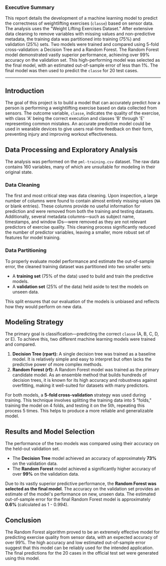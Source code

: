 ### Executive Summary



This report details the development of a machine learning model to predict the correctness of weightlifting exercises (`classe`) based on sensor data. The analysis uses the "Weight Lifting Exercises Dataset." After extensive data cleaning to remove variables with missing values and non-predictive metadata, the training data was partitioned into training (75%) and validation (25%) sets. Two models were trained and compared using 5-fold cross-validation: a Decision Tree and a Random Forest. The Random Forest model demonstrated vastly superior performance, achieving over 99% accuracy on the validation set. This high-performing model was selected as the final model, with an estimated out-of-sample error of less than 1%. The final model was then used to predict the `classe` for 20 test cases.

------

## Introduction



The goal of this project is to build a model that can accurately predict *how* a person is performing a weightlifting exercise based on data collected from sensors. The outcome variable, `classe`, indicates the quality of the exercise, with class 'A' being the correct execution and classes 'B' through 'E' representing common mistakes. An accurate predictive model could be used in wearable devices to give users real-time feedback on their form, preventing injury and improving workout effectiveness.



## Data Processing and Exploratory Analysis



The analysis was performed on the `pml-training.csv` dataset. The raw data contains 160 variables, many of which are unsuitable for modeling in their original state.



### Data Cleaning



The first and most critical step was data cleaning. Upon inspection, a large number of columns were found to contain almost entirely missing values (`NA` or blank entries). These columns provide no useful information for prediction and were removed from both the training and testing datasets. Additionally, several metadata columns—such as subject name, timestamps, and window IDs—were removed as they are not relevant predictors of exercise quality. This cleaning process significantly reduced the number of predictor variables, leaving a smaller, more robust set of features for model training.

### Data Partitioning



To properly evaluate model performance and estimate the out-of-sample error, the cleaned training dataset was partitioned into two smaller sets:

- A **training set** (75% of the data) used to build and train the predictive models.
- A **validation set** (25% of the data) held aside to test the models on unseen data.

This split ensures that our evaluation of the models is unbiased and reflects how they would perform on new data.

## Modeling Strategy



The primary goal is classification—predicting the correct `classe` (A, B, C, D, or E). To achieve this, two different machine learning models were trained and compared.

1. **Decision Tree (rpart):** A single decision tree was trained as a baseline model. It is relatively simple and easy to interpret but often lacks the predictive power of more complex methods.
2. **Random Forest (rf):** A Random Forest model was trained as the primary candidate model. As an ensemble method that builds hundreds of decision trees, it is known for its high accuracy and robustness against overfitting, making it well-suited for datasets with many predictors.

For both models, a **5-fold cross-validation** strategy was used during training. This technique involves splitting the training data into 5 "folds," training the model on 4 folds, and testing it on the 5th, repeating this process 5 times. This helps to produce a more reliable and generalizable model.

## Results and Model Selection



The performance of the two models was compared using their accuracy on the held-out validation set.

- The **Decision Tree** model achieved an accuracy of approximately **73%** on the validation data.
- The **Random Forest** model achieved a significantly higher accuracy of over **99%** on the validation data.

Due to its vastly superior predictive performance, the **Random Forest was selected as the final model**. The accuracy on the validation set provides an estimate of the model's performance on new, unseen data. The estimated out-of-sample error for the final Random Forest model is approximately **0.6%** (calculated as 1 - 0.994).

## Conclusion



The Random Forest algorithm proved to be an extremely effective model for predicting exercise quality from sensor data, with an expected accuracy of over 99%. The high accuracy and low estimated out-of-sample error suggest that this model can be reliably used for the intended application. The final predictions for the 20 cases in the official test set were generated using this model.



